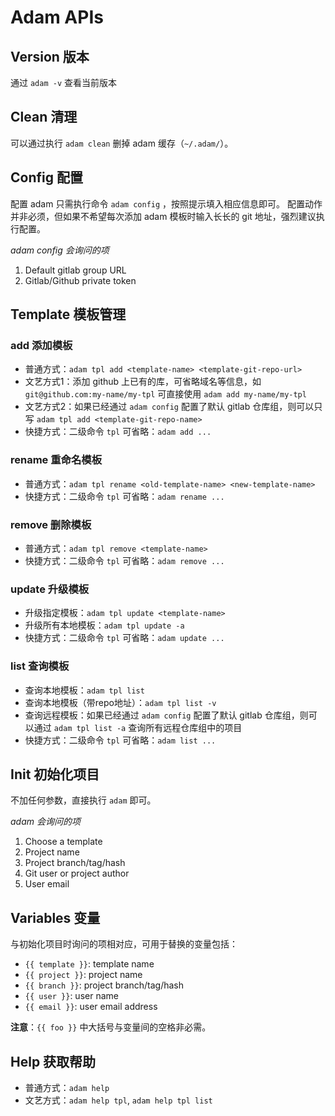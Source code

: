 # Adam APIs

## Version 版本

通过 `adam -v` 查看当前版本

## Clean 清理

可以通过执行 `adam clean` 删掉 adam 缓存（`~/.adam/`）。

## Config 配置

配置 adam 只需执行命令 `adam config` ，按照提示填入相应信息即可。
配置动作并非必须，但如果不希望每次添加 adam 模板时输入长长的 git 地址，强烈建议执行配置。

*adam config 会询问的项*

1. Default gitlab group URL
2. Gitlab/Github private token

## Template 模板管理

### add 添加模板

+ 普通方式：`adam tpl add <template-name> <template-git-repo-url>`
+ 文艺方式1：添加 github 上已有的库，可省略域名等信息，如 `git@github.com:my-name/my-tpl` 可直接使用 `adam add my-name/my-tpl`
+ 文艺方式2：如果已经通过 `adam config` 配置了默认 gitlab 仓库组，则可以只写 `adam tpl add <template-git-repo-name>`
+ 快捷方式：二级命令 `tpl` 可省略：`adam add ...`

### rename 重命名模板

+ 普通方式：`adam tpl rename <old-template-name> <new-template-name>`
+ 快捷方式：二级命令 `tpl` 可省略：`adam rename ...`

### remove 删除模板

+ 普通方式：`adam tpl remove <template-name>`
+ 快捷方式：二级命令 `tpl` 可省略：`adam remove ...`

### update 升级模板

+ 升级指定模板：`adam tpl update <template-name>`
+ 升级所有本地模板：`adam tpl update -a`
+ 快捷方式：二级命令 `tpl` 可省略：`adam update ...`

### list 查询模板

+ 查询本地模板：`adam tpl list`
+ 查询本地模板（带repo地址）：`adam tpl list -v`
+ 查询远程模板：如果已经通过 `adam config` 配置了默认 gitlab 仓库组，则可以通过 `adam tpl list -a` 查询所有远程仓库组中的项目
+ 快捷方式：二级命令 `tpl` 可省略：`adam list ...`

## Init 初始化项目

不加任何参数，直接执行 `adam` 即可。

*adam 会询问的项*

1. Choose a template
2. Project name
3. Project branch/tag/hash
4. Git user or project author
5. User email

## Variables 变量

与初始化项目时询问的项相对应，可用于替换的变量包括：

+ `{{ template }}`: template name
+ `{{ project }}`: project name
+ `{{ branch }}`: project branch/tag/hash
+ `{{ user }}`: user name
+ `{{ email }}`: user email address

**注意**：`{{ foo }}` 中大括号与变量间的空格非必需。

## Help 获取帮助

+ 普通方式：`adam help`
+ 文艺方式：`adam help tpl`, `adam help tpl list`
